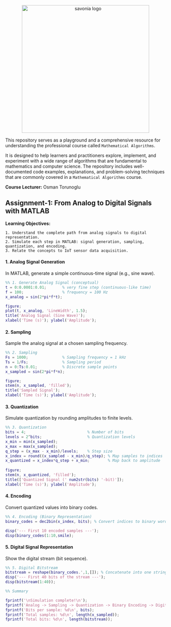
<p align="center">
<img src="https://github.com/user-attachments/assets/8a702f55-bca9-40c0-82e5-52398319f6dc" alt="savonia logo" width="400"/>
</p>



This repository serves as a playground and a comprehensive resource for understanding the professional course called `Mathematical Algorithms`.

It is designed to help learners and practitioners explore, implement, and experiment with a wide range of algorithms that are fundamental to mathematics and computer science. The repository includes well-documented code examples, explanations, and problem-solving techniques that are commonly covered in a `Mathematical Algorithms` course.


**Course Lecturer:** Osman Torunoglu




## Assignment-1: From Analog to Digital Signals with MATLAB

**Learning Objectives:**

    1. Understand the complete path from analog signals to digital representation.
    2. Simulate each step in MATLAB: signal generation, sampling, quantization, and encoding.
    3. Relate the concepts to IoT sensor data acquisition.

#### 1. Analog Signal Generation

In MATLAB, generate a simple continuous-time signal (e.g., sine wave).

```Matlab
%% 1. Generate Analog Signal (conceptual)
t = 0:0.0001:0.01;       % very fine step (continuous-like time)
f = 100;                 % frequency = 100 Hz
x_analog = sin(2*pi*f*t);

figure;
plot(t, x_analog, 'LineWidth', 1.5);
title('Analog Signal (Sine Wave)');
xlabel('Time (s)'); ylabel('Amplitude');
```

 
#### 2. Sampling

Sample the analog signal at a chosen sampling frequency.


```Matlab
%% 2. Sampling
Fs = 1000;               % Sampling frequency = 1 kHz
Ts = 1/Fs;               % Sampling period
n = 0:Ts:0.01;           % Discrete sample points
x_sampled = sin(2*pi*f*n);

figure;
stem(n, x_sampled, 'filled');
title('Sampled Signal');
xlabel('Time (s)'); ylabel('Amplitude');
```

 

#### 3. Quantization

Simulate quantization by rounding amplitudes to finite levels.

```Matlab
%% 3. Quantization
bits = 4;                           % Number of bits
levels = 2^bits;                    % Quantization levels
x_min = min(x_sampled);
x_max = max(x_sampled);
q_step = (x_max - x_min)/levels;    % Step size
x_index = round((x_sampled - x_min)/q_step); % Map samples to indices
x_quantized = x_index*q_step + x_min;        % Map back to amplitude
 
figure;
stem(n, x_quantized, 'filled');
title(['Quantized Signal (' num2str(bits) '-bit)']);
xlabel('Time (s)'); ylabel('Amplitude');
```

#### 4. Encoding

Convert quantized values into binary codes.

```Matlab
%% 4. Encoding (Binary Representation)
binary_codes = dec2bin(x_index, bits); % Convert indices to binary words

disp('--- First 10 encoded samples ---');
disp(binary_codes(1:10,smile);
```


#### 5. Digital Signal Representation

Show the digital stream (bit sequence).

```Matlab
%% 5. Digital Bitstream
bitstream = reshape(binary_codes.',1,[]); % Concatenate into one string
disp('--- First 40 bits of the stream ---');
disp(bitstream(1:40));

%% Summary

fprintf('\nSimulation complete!\n');
fprintf('Analog -> Sampling -> Quantization -> Binary Encoding -> Digital Stream\n');
fprintf('Bits per sample: %d\n', bits);
fprintf('Total samples: %d\n', length(x_sampled));
fprintf('Total bits: %d\n', length(bitstream));
```